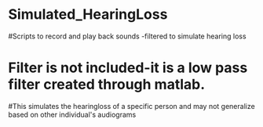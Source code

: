 # Simulated_HearingLoss
#Scripts to record and play back sounds -filtered to simulate hearing loss
# Filter is not included-it is a low pass filter created through matlab.

#This simulates the hearingloss of a specific person and may not generalize based on other individual's audiograms
# 
